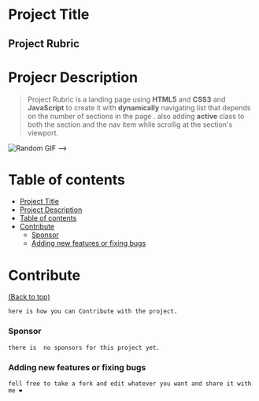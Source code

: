 # Project Title

## Project Rubric

# Projecr Description

> Project Rubric is a landing page using **HTML5** and **CSS3** and **JavaScript** to create it with **dynamically** navigating list that depends on the number of sections in the page .
> also adding **active** class to both the section and the nav item while scrollig at the section's viewport.

![Random GIF](https://media.giphy.com/media/ZVik7pBtu9dNS/giphy.gif) -->

# Table of contents

- [Project Title](#project-title)
- [Project Description](#project-description)
- [Table of contents](#table-of-contents)
- [Contribute](#contribute)
  - [Sponsor](#sponsor)
  - [Adding new features or fixing bugs](#adding-new-features-or-fixing-bugs)

# Contribute

[(Back to top)](#table-of-contents)

    here is how you can Contribute with the project.

### Sponsor

    there is  no sponsors for this project yet.

### Adding new features or fixing bugs

    fell free to take a fork and edit whatever you want and share it with me ❤️
